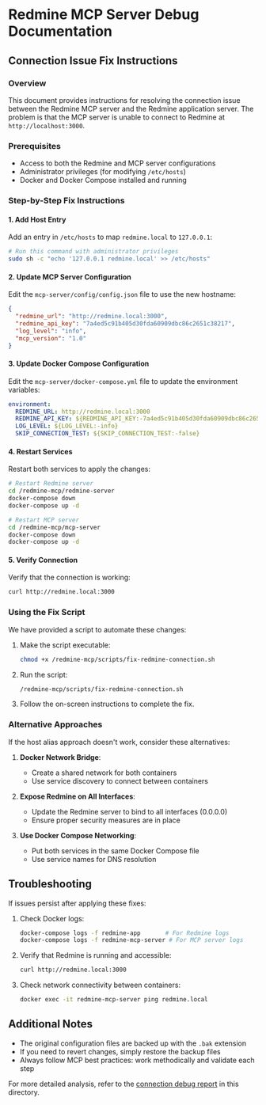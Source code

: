 # Redmine MCP Server Debug Documentation

## Connection Issue Fix Instructions

### Overview
This document provides instructions for resolving the connection issue between the Redmine MCP server and the Redmine application server. The problem is that the MCP server is unable to connect to Redmine at `http://localhost:3000`.

### Prerequisites
- Access to both the Redmine and MCP server configurations
- Administrator privileges (for modifying `/etc/hosts`)
- Docker and Docker Compose installed and running

### Step-by-Step Fix Instructions

#### 1. Add Host Entry
Add an entry in `/etc/hosts` to map `redmine.local` to `127.0.0.1`:

```bash
# Run this command with administrator privileges
sudo sh -c "echo '127.0.0.1 redmine.local' >> /etc/hosts"
```

#### 2. Update MCP Server Configuration
Edit the `mcp-server/config/config.json` file to use the new hostname:

```json
{
  "redmine_url": "http://redmine.local:3000",
  "redmine_api_key": "7a4ed5c91b405d30fda60909dbc86c2651c38217",
  "log_level": "info",
  "mcp_version": "1.0"
}
```

#### 3. Update Docker Compose Configuration
Edit the `mcp-server/docker-compose.yml` file to update the environment variables:

```yaml
environment:
  REDMINE_URL: http://redmine.local:3000
  REDMINE_API_KEY: ${REDMINE_API_KEY:-7a4ed5c91b405d30fda60909dbc86c2651c38217}
  LOG_LEVEL: ${LOG_LEVEL:-info}
  SKIP_CONNECTION_TEST: ${SKIP_CONNECTION_TEST:-false}
```

#### 4. Restart Services
Restart both services to apply the changes:

```bash
# Restart Redmine server
cd /redmine-mcp/redmine-server
docker-compose down
docker-compose up -d

# Restart MCP server
cd /redmine-mcp/mcp-server
docker-compose down
docker-compose up -d
```

#### 5. Verify Connection
Verify that the connection is working:

```bash
curl http://redmine.local:3000
```

### Using the Fix Script
We have provided a script to automate these changes:

1. Make the script executable:
   ```bash
   chmod +x /redmine-mcp/scripts/fix-redmine-connection.sh
   ```

2. Run the script:
   ```bash
   /redmine-mcp/scripts/fix-redmine-connection.sh
   ```

3. Follow the on-screen instructions to complete the fix.

### Alternative Approaches

If the host alias approach doesn't work, consider these alternatives:

1. **Docker Network Bridge**:
   - Create a shared network for both containers
   - Use service discovery to connect between containers

2. **Expose Redmine on All Interfaces**:
   - Update the Redmine server to bind to all interfaces (0.0.0.0)
   - Ensure proper security measures are in place

3. **Use Docker Compose Networking**:
   - Put both services in the same Docker Compose file
   - Use service names for DNS resolution

## Troubleshooting

If issues persist after applying these fixes:

1. Check Docker logs:
   ```bash
   docker-compose logs -f redmine-app       # For Redmine logs
   docker-compose logs -f redmine-mcp-server # For MCP server logs
   ```

2. Verify that Redmine is running and accessible:
   ```bash
   curl http://redmine.local:3000
   ```

3. Check network connectivity between containers:
   ```bash
   docker exec -it redmine-mcp-server ping redmine.local
   ```

## Additional Notes

- The original configuration files are backed up with the `.bak` extension
- If you need to revert changes, simply restore the backup files
- Always follow MCP best practices: work methodically and validate each step

For more detailed analysis, refer to the [connection debug report](redmine-mcp-connection-debug.md) in this directory.
